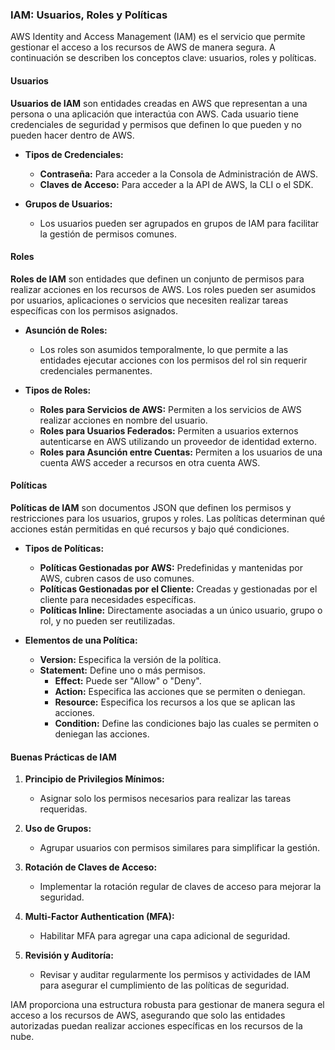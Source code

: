 ### IAM: Usuarios, Roles y Políticas

AWS Identity and Access Management (IAM) es el servicio que permite gestionar el acceso a los recursos de AWS de manera segura. A continuación se describen los conceptos clave: usuarios, roles y políticas.

#### Usuarios

**Usuarios de IAM** son entidades creadas en AWS que representan a una persona o una aplicación que interactúa con AWS. Cada usuario tiene credenciales de seguridad y permisos que definen lo que pueden y no pueden hacer dentro de AWS.

- **Tipos de Credenciales:**
  - **Contraseña:** Para acceder a la Consola de Administración de AWS.
  - **Claves de Acceso:** Para acceder a la API de AWS, la CLI o el SDK.
  
- **Grupos de Usuarios:**
  - Los usuarios pueden ser agrupados en grupos de IAM para facilitar la gestión de permisos comunes.

#### Roles

**Roles de IAM** son entidades que definen un conjunto de permisos para realizar acciones en los recursos de AWS. Los roles pueden ser asumidos por usuarios, aplicaciones o servicios que necesiten realizar tareas específicas con los permisos asignados.

- **Asunción de Roles:**
  - Los roles son asumidos temporalmente, lo que permite a las entidades ejecutar acciones con los permisos del rol sin requerir credenciales permanentes.
  
- **Tipos de Roles:**
  - **Roles para Servicios de AWS:** Permiten a los servicios de AWS realizar acciones en nombre del usuario.
  - **Roles para Usuarios Federados:** Permiten a usuarios externos autenticarse en AWS utilizando un proveedor de identidad externo.
  - **Roles para Asunción entre Cuentas:** Permiten a los usuarios de una cuenta AWS acceder a recursos en otra cuenta AWS.

#### Políticas

**Políticas de IAM** son documentos JSON que definen los permisos y restricciones para los usuarios, grupos y roles. Las políticas determinan qué acciones están permitidas en qué recursos y bajo qué condiciones.

- **Tipos de Políticas:**
  - **Políticas Gestionadas por AWS:** Predefinidas y mantenidas por AWS, cubren casos de uso comunes.
  - **Políticas Gestionadas por el Cliente:** Creadas y gestionadas por el cliente para necesidades específicas.
  - **Políticas Inline:** Directamente asociadas a un único usuario, grupo o rol, y no pueden ser reutilizadas.

- **Elementos de una Política:**
  - **Version:** Especifica la versión de la política.
  - **Statement:** Define uno o más permisos.
    - **Effect:** Puede ser "Allow" o "Deny".
    - **Action:** Especifica las acciones que se permiten o deniegan.
    - **Resource:** Especifica los recursos a los que se aplican las acciones.
    - **Condition:** Define las condiciones bajo las cuales se permiten o deniegan las acciones.

#### Buenas Prácticas de IAM

1. **Principio de Privilegios Mínimos:**
   - Asignar solo los permisos necesarios para realizar las tareas requeridas.

2. **Uso de Grupos:**
   - Agrupar usuarios con permisos similares para simplificar la gestión.

3. **Rotación de Claves de Acceso:**
   - Implementar la rotación regular de claves de acceso para mejorar la seguridad.

4. **Multi-Factor Authentication (MFA):**
   - Habilitar MFA para agregar una capa adicional de seguridad.

5. **Revisión y Auditoría:**
   - Revisar y auditar regularmente los permisos y actividades de IAM para asegurar el cumplimiento de las políticas de seguridad.

IAM proporciona una estructura robusta para gestionar de manera segura el acceso a los recursos de AWS, asegurando que solo las entidades autorizadas puedan realizar acciones específicas en los recursos de la nube.